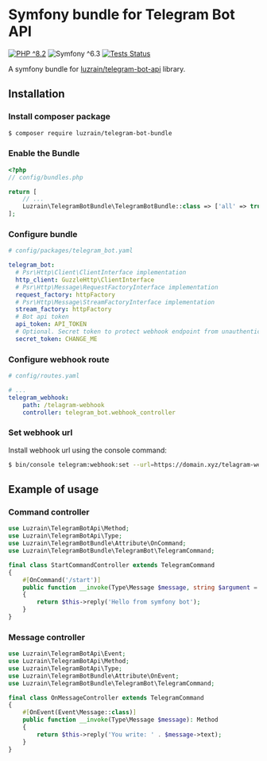 # Symfony bundle for Telegram Bot API

[![PHP ^8.2](https://img.shields.io/badge/PHP-^8.2-777bb3.svg?style=flat)](https://www.php.net/releases/8.2/en.php)
![Symfony ^6.3](https://img.shields.io/badge/Symfony-^6.3-374151.svg?style=flat)
[![Tests Status](https://img.shields.io/github/actions/workflow/status/luzrain/telegram-bot-api/tests.yaml?branch=master)](../../actions/workflows/tests.yaml)

A symfony bundle for [luzrain/telegram-bot-api](https://github.com/luzrain/telegram-bot-api) library.

## Installation
### Install composer package
``` bash
$ composer require luzrain/telegram-bot-bundle
```

### Enable the Bundle
```php
<?php
// config/bundles.php

return [
    // ...
    Luzrain\TelegramBotBundle\TelegramBotBundle::class => ['all' => true],
];
```

### Configure bundle
```yaml
# config/packages/telegram_bot.yaml

telegram_bot:
  # Psr\Http\Client\ClientInterface implementation
  http_client: GuzzleHttp\ClientInterface
  # Psr\Http\Message\RequestFactoryInterface implementation
  request_factory: httpFactory
  # Psr\Http\Message\StreamFactoryInterface implementation
  stream_factory: httpFactory
  # Bot api token
  api_token: API_TOKEN
  # Optional. Secret token to protect webhook endpoint from unauthenticated requests
  secret_token: CHANGE_ME
```

### Configure webhook route
```yaml
# config/routes.yaml

# ...
telegram_webhook:
    path: /telagram-webhook
    controller: telegram_bot.webhook_controller
```

### Set webhook url
Install webhook url using the console command:
``` bash
$ bin/console telegram:webhook:set --url=https://domain.xyz/telagram-webhook
```

## Example of usage
### Command controller
```php
use Luzrain\TelegramBotApi\Method;
use Luzrain\TelegramBotApi\Type;
use Luzrain\TelegramBotBundle\Attribute\OnCommand;
use Luzrain\TelegramBotBundle\TelegramBot\TelegramCommand;

final class StartCommandController extends TelegramCommand
{
    #[OnCommand('/start')]
    public function __invoke(Type\Message $message, string $argument = ''): Method
    {
        return $this->reply('Hello from symfony bot');
    }
}
```

### Message controller
```php
use Luzrain\TelegramBotApi\Event;
use Luzrain\TelegramBotApi\Method;
use Luzrain\TelegramBotApi\Type;
use Luzrain\TelegramBotBundle\Attribute\OnEvent;
use Luzrain\TelegramBotBundle\TelegramBot\TelegramCommand;

final class OnMessageController extends TelegramCommand
{
    #[OnEvent(Event\Message::class)]
    public function __invoke(Type\Message $message): Method
    {
        return $this->reply('You write: ' . $message->text);
    }
}
```